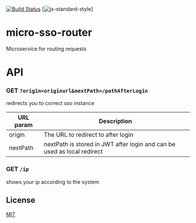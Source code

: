 [![Build Status](https://travis-ci.org/telemark/micro-sso-router.svg?branch=master)](https://travis-ci.org/telemark/micro-sso-router)
[![js-standard-style](https://img.shields.io/badge/code%20style-standard-brightgreen.svg?style=flat)]

# micro-sso-router

Microservice for routing requests

# API

### GET ```?origin=originurl&nextPath=/pathAfterLogin```

redirects you to correct sso instance

| URL param  | Description                                                             |
|------------|-------------------------------------------------------------------------|
| origin     | The URL to redirect to after login                                      |
| nextPath   | nextPath is stored in JWT after login and can be used as local redirect |

### GET ```/ip```

shows your ip according to the system

## License
[MIT](LICENSE)
